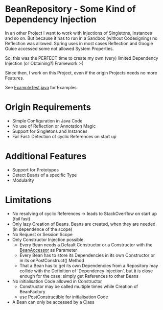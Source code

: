 BeanRepository - Some Kind of Dependency Injection
==================================================

In an other Project I want to work with Injections of Singletons,
 Instances and so on. But because it has to run in a Sandbox (without
 Codesigning) no Reflection was allowed. Spring uses in most cases
 Reflection and Google Guice accessed some not allowed System Properties.

So, this was the PERFECT time to create my own (very) limited Dependency
 Injection (or Obtaining?) Framework :-)

Since then, I work on this Project, even if the origin Projects needs no
 more Features.

See [ExampleTest.java](src/test/java/de/tse/beanrepository/example/ExampleTest.java)
 for Examples.


# Origin Requirements #

* Simple Configuration in Java Code
* No use of Reflection or Annotation Magic
* Support for Singletons and Instances
* Fail Fast: Detection of cyclic References on start up


# Additional Features #

* Support for Prototypes
* Detect Beans of a specific Type
* Modularity


# Limitations #

* No resolving of cyclic References -> leads to StackOverflow on start up (fail fast)
* Only lazy Creation of Beans. Beans are created, when they are needed (in
   dependence of the scope)
* No Request or Session Scope
* Only Constructor Injection possible
    * Every Bean needs a Default Constructor or a Constructor with
       the [BeanAccessor](src/main/java/de/tse/beanrepository/BeanAccessor.java) as Parameter
    * Every Bean has to store its Dependencies in its own Constructor
       or in its onPostConstruct() Method
    * That a Bean has to get its own Dependencies from a Repository
       may collide with the Definition of 'Dependency Injection', but
       it is close enough for the case: simply get References to other Beans
* No initialisation Code allowed in Constructor
    * Constructor may be called multiple times while Creation of BeanFactory
    * use [PostConstructible](src/main/java/de/tse/beanrepository/PostConstructible.java)
       for initialisation Code
* A Bean can only be accessed by a Class
